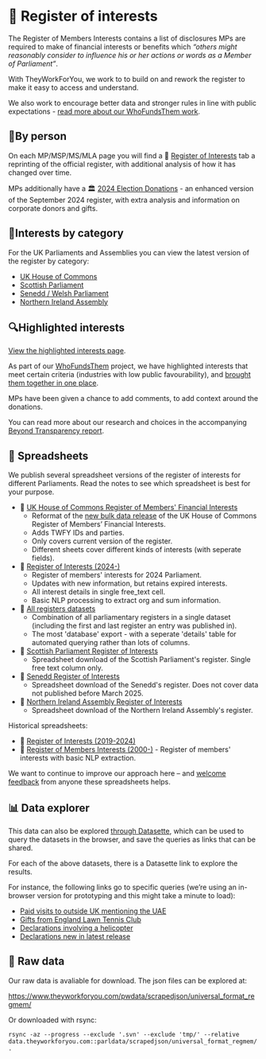 # 📖 Register of interests

The Register of Members Interests contains a list of disclosures MPs are required to make of financial interests or benefits which *“others might reasonably consider to influence his or her actions or words as a Member of Parliament”*.

With TheyWorkForYou, we work to to build on and rework the register to make it easy to access and understand.

We also work to encourage better data and stronger rules in line with public expectations - [read more about our WhoFundsThem work](https://www.mysociety.org/democracy/who-funds-them/).

## 👤By person

On each MP/MSP/MS/MLA page you will find a 📖 [Register of Interests](/mp/25353/keir_starmer/holborn_and_st_pancras/register) tab a reprinting of the official register, with additional analysis of how it has changed over time.

MPs additionally have a 🏛️ [2024 Election Donations](/mp/25353/keir_starmer/holborn_and_st_pancras/election_register) - an enhanced version of the September 2024 register, with extra analysis and information on corporate donors and gifts.

## 📒Interests by category

For the UK Parliaments and Assemblies you can view the latest version of the register by category:

- [UK House of Commons](/interests/category?chamber=house-of-commons)
- [Scottish Parliament](/interests/category?chamber=scottish-parliament)
- [Senedd / Welsh Parliament](/interests/category?chamber=senedd)
- [Northern Ireland Assembly](/interests/category?chamber=northern-ireland-assembly)


## 🔍Highlighted interests

[View the highlighted interests page](/interests/highlighted_2024).

As part of our [WhoFundsThem](https://www.mysociety.org/democracy/who-funds-them/) project, we have highlighted interests that meet certain criteria (industries with low public favourability), and [brought them together in one place](/interests/highlighted_2024).

MPs have been given a chance to add comments, to add context around the donations.

You can read more about our research and choices in the accompanying [Beyond Transparency report](http://research.mysociety.org/html/beyond-transparency/).

## 📝 Spreadsheets

We publish several spreadsheet versions of the register of interests for different Parliaments. Read the notes to see which spreadsheet is best for your purpose.

- 📝 [UK House of Commons Register of Members' Financial Interests](https://pages.mysociety.org/parl_register_interests/datasets/commons_rmfi/latest)
    - Reformat of the [new bulk data release](https://publications.parliament.uk/pa/cm/cmregmem/contents2425.htm) of the UK House of Commons Register of Members’ Financial Interests.
    - Adds TWFY IDs and parties.
    - Only covers current version of the register.
    - Different sheets cover different kinds of interests (with seperate fields).
- 📝 [Register of Interests (2024-)](https://pages.mysociety.org/parl_register_interests/datasets/parliament_2024/latest)
    - Register of members' interests for 2024 Parliament.
    - Updates with new information, but retains expired interests. 
    - All interest details in single free_text cell.
    - Basic NLP processing to extract org and sum information. 
- 📝 [All registers datasets](https://pages.mysociety.org/parl_register_interests/datasets/all_registers_database/latest)
    - Combination of all parliamentary registers in a single dataset (including the first and last register an entry was published in).
    - The most 'database' export - with a seperate 'details' table for automated querying rather than lots of columns. 
- 📝 [Scottish Parliament Register of Interests](https://pages.mysociety.org/parl_register_interests/datasets/scottish_parliament_register_of_interests/latest)
    - Spreadsheet download of the Scottish Parliament's register. Single free text column only.
- 📝 [Senedd Register of Interests](https://pages.mysociety.org/parl_register_interests/datasets/senedd_register_of_interests/latest)
    - Spreadsheet download of the Senedd's register. Does not cover data not published before March 2025.
- 📝 [Northern Ireland Assembly Register of Interests](https://pages.mysociety.org/parl_register_interests/datasets/northern_ireland_assembly_register_of_interests/latest)
    - Spreadsheet download of the Northern Ireland Assembly's register.

Historical spreadsheets:

- 📝 [Register of Interests (2019-2024)](https://pages.mysociety.org/parl_register_interests/datasets/parliament_2019/latest)
- 📝 [Register of Members Interests (2000-)](https://pages.mysociety.org/parl_register_interests/datasets/all_time_register/latest) - Register of members' interests with basic NLP extraction.

We want to continue to improve our approach here – and [welcome feedback](https://survey.alchemer.com/s3/6876792/Data-usage?dataset_slug=parliament_2019&download_link=https%3A%2F%2Fpages.mysociety.org%2Fparl_register_interests%2Fdatasets%2Fparliament_2019%2F0_1_0) from anyone these spreadsheets helps.


## 📊 Data explorer

This data can also be explored [through Datasette](https://data.mysociety.org/datasette/?mysoc=parl_register_interests/parliament_2019/latest#/parliament_2019/register_of_interests), which can be used to query the datasets in the browser, and save the queries as links that can be shared.

For each of the above datasets, there is a Datasette link to explore the results. 

For instance, the following links go to specific queries (we’re using an in-browser version for prototyping and this might take a minute to load):

- [Paid visits to outside UK mentioning the UAE](https://data.mysociety.org/datasette/?mysoc=parl_register_interests/parliament_2024/latest#/parliament_2024/register_of_interests?category_name__exact=Visits+outside+the+UK&free_text__contains=UAE&_sort_desc=declared_in_latest)
- [Gifts from England Lawn Tennis Club](https://data.mysociety.org/datasette/?mysoc=parl_register_interests/parliament_2024/latest#/parliament_2024/register_of_interests?_filter_column_1=free_text&_filter_op_1=contains&_filter_value_1=Lawn+Tennis+Club&_filter_column=&_filter_op=exact&_filter_value=&_sort=rowid)
- [Declarations involving a helicopter](https://data.mysociety.org/datasette/?mysoc=parl_register_interests/parliament_2024/latest#/parliament_2024/register_of_interests?_filter_column_1=&_filter_op_1=exact&_filter_value_1=&_filter_column_2=free_text&_filter_op_2=contains&_filter_value_2=helicopter&_filter_column=&_filter_op=exact&_filter_value=&_sort=declared_in_latest&_sort_by_desc=on)
- [Declarations new in latest release](https://data.mysociety.org/datasette/?mysoc=parl_register_interests/parliament_2024/latest#/parliament_2024/register_of_interests?_sort=new_in_latest&_facet=new_in_latest&new_in_latest=1)


## 💾 Raw data

Our raw data is avaliable for download. The json files can be explored at:

https://www.theyworkforyou.com/pwdata/scrapedjson/universal_format_regmem/

Or downloaded with rsync:

```
rsync -az --progress --exclude '.svn' --exclude 'tmp/' --relative data.theyworkforyou.com::parldata/scrapedjson/universal_format_regmem/ .
```